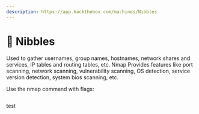 ```yaml
---
description: https://app.hackthebox.com/machines/Nibbles
---
```


# 👄 Nibbles

Used to gather usernames, group names, hostnames, network shares and services, IP tables and routing tables, etc. Nmap Provides features like port scanning, network scanning, vulnerability scanning, OS detection, service version detection, system bios scanning, etc.

Use the nmap command with flags:

```
```

test
